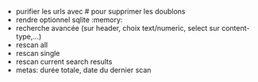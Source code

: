 -   purifier les urls avec # pour supprimer les doublons
-   rendre optionnel sqlite :memory:
-   recherche avancée (sur header, choix text/numeric, select sur content-type,...)
-   rescan all
-   rescan single
-   rescan current search results
-   metas: durée totale, date du dernier scan
